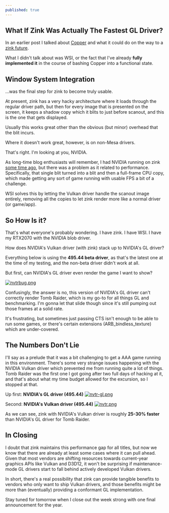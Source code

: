 ```yaml
---
published: true
---
```

## What If Zink Was Actually The Fastest GL Driver?

In an earlier post I talked about [Copper]({{site.url}}/pipe-magic) and what it could do on the way to a [zink future]({{site.url}}/the-future-is-nowish/).

What I didn't talk about was WSI, or the fact that I've already **fully implemented it** in the course of bashing Copper into a functional state.

## Window System Integration
...was the final step for zink to become truly usable.

At present, zink has a very hacky architecture where it loads through the regular driver path, but then for every image that is presented on the screen, it keeps a shadow copy which it blits to just before scanout, and this is the one that gets displayed.

Usually this works great other than the obvious (but minor) overhead that the blit incurs.

Where it doesn't work great, however, is on non-Mesa drivers.

That's right. I'm looking at you, NVIDIA.

As long-time blog enthusiasts will remember, I had NVIDIA running on zink [some time ago]({{site.url}}/nv), but there was a problem as it related to performance. Specifically, that single blit turned into a blit and then a full-frame CPU copy, which made getting any sort of game running with usable FPS a bit of a challenge.

WSI solves this by letting the Vulkan driver handle the scanout image entirely, removing all the copies to let zink render more like a normal driver (or game/app).

## So How Is it?
That's what everyone's probably wondering. I have zink. I have WSI. I have my RTX2070 with the NVIDIA blob driver.

How does NVIDIA's Vulkan driver (with zink) stack up to NVIDIA's GL driver?

Everything below is using the **495.44 beta driver**, as that's the latest one at the time of my testing, and the non-beta driver didn't work at all.

But first, can NVIDIA's GL driver even render the game I want to show?

[![nvtrbug.png]({{site.url}}/assets/nvtrbug.png)]({{site.url}}/assets/nvtrbug.png)

Confusingly, the answer is no, this version of NVIDIA's GL driver can't correctly render Tomb Raider, which is my go-to for all things GL and benchmarking. I'm gonna let that slide though since it's still pumping out those frames at a solid rate.

It's frustrating, but sometimes just passing CTS isn't enough to be able to run some games, or there's certain extensions (ARB_bindless_texture) which are under-covered.

## The Numbers Don't Lie
I'll say as a prelude that it was a bit challenging to get a AAA game running in this environment. There's some very strange issues happening with the NVIDIA Vulkan driver which prevented me from running quite a lot of things. Tomb Raider was the first one I got going after two full days of hacking at it, and that's about what my time budget allowed for the excursion, so I stopped at that.

Up first: **NVIDIA's GL driver (495.44)**
[![nvtr-gl.png]({{site.url}}/assets/nvtr-gl.png)]({{site.url}}/assets/nvtr-gl.png)

Second: **NVIDIA's Vulkan driver (495.44)**
[![nvtr.png]({{site.url}}/assets/nvtr.png)]({{site.url}}/assets/nvtr.png)

As we can see, zink with NVIDIA's Vulkan driver is roughly **25-30% faster** than NVIDIA's GL driver for Tomb Raider.

## In Closing
I doubt that zink maintains this performance gap for all titles, but now we know that there are already at least some cases where it can pull ahead. Given that most vendors are shifting resources towards current-year graphics APIs like Vulkan and D3D12, it won't be surprising if maintenance-mode GL drivers start to fall behind actively developed Vulkan drivers.

In short, there's a real possibility that zink can provide tangible benefits to vendors who only want to ship Vulkan drivers, and those benefits might be more than (eventually) providing a conformant GL implementation.

Stay tuned for tomorrow when I close out the week strong with one final announcement for the year.
